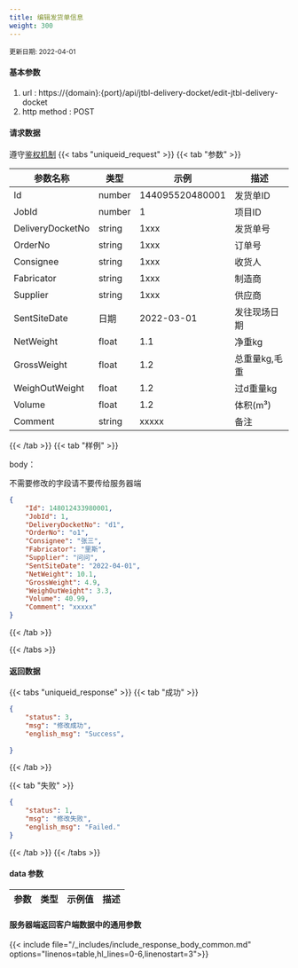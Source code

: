 ```yaml
---
title: 编辑发货单信息
weight: 300
---
```


<small>更新日期: 2022-04-01</small>

#### 基本参数
1. url : https://{domain}:{port}/api/jtbl-delivery-docket/edit-jtbl-delivery-docket
2. http method : POST

#### 请求数据
遵守[鉴权机制](/auth/)
{{< tabs "uniqueid_request" >}}
{{< tab "参数" >}} 

|  参数名称   |  类型 |  示例 |  描述 |
|  ----  | ----  | ----  | ----  |
|  Id  | number  | 144095520480001  | 发货单ID |
|  JobId  | number  | 1  | 项目ID |
|  DeliveryDocketNo  | string  |  1xxx | 发货单号 |
|  OrderNo  | string  |  1xxx | 订单号 |
|  Consignee  | string  |  1xxx | 收货人 |
|  Fabricator  | string  |  1xxx | 制造商 |
|  Supplier  | string  |  1xxx | 供应商 |
|  SentSiteDate  | 日期  |  2022-03-01 | 发往现场日期 |
|  NetWeight  | float  |  1.1 | 净重kg |
|  GrossWeight  | float  |  1.2 | 总重量kg,毛重 |
|  WeighOutWeight  | float  |  1.2 | 过d重量kg |
|  Volume  | float  |  1.2 | 体积(m³) |
|  Comment  | string  |  xxxxx | 备注 |

{{< /tab >}}
{{< tab "样例" >}}


body： 

不需要修改的字段请不要传给服务器端

```json
{
    "Id": 148012433980001,
    "JobId": 1,
    "DeliveryDocketNo": "d1",
    "OrderNo": "o1",
    "Consignee": "张三",
    "Fabricator": "里斯",
    "Supplier": "问问",
    "SentSiteDate": "2022-04-01",
    "NetWeight": 10.1,
    "GrossWeight": 4.9,
    "WeighOutWeight": 3.3,
    "Volume": 40.99,
    "Comment": "xxxxx"
}
```
{{< /tab >}}

{{< /tabs >}}


#### 返回数据


{{< tabs "uniqueid_response" >}}
{{< tab "成功" >}} 
```json
{
    "status": 3,
    "msg": "修改成功",
    "english_msg": "Success",
  
}
```   
{{< /tab >}}

{{< tab "失败" >}}
```json
{
    "status": 1,
    "msg": "修改失败",
    "english_msg": "Failed."
}
```
{{< /tab >}}
{{< /tabs >}}
#### data 参数

|  参数   |  类型 |  示例值 |  描述 |
|  ----  | ----  | ----  |----  |
 
#### 服务器端返回客户端数据中的通用参数

{{< include file="/_includes/include_response_body_common.md"  options="linenos=table,hl_lines=0-6,linenostart=3">}}

